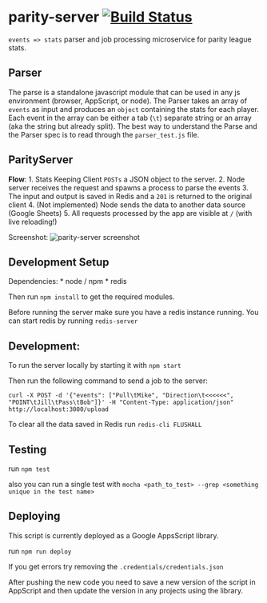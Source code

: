 parity-server [![Build Status](https://travis-ci.org/kevinhughes27/parity-server.svg)](https://travis-ci.org/kevinhughes27/parity-server)
=============

`events => stats` parser and job processing microservice for parity league stats.

Parser
------
The parse is a standalone javascript module that can be used in any js environment (browser, AppScript, or node). The Parser takes an array of `events` as input and produces an `object` containing the stats for each player. Each event in the array can be either a tab (`\t`) separate string or an array (aka the string but already split). The best way to understand the Parse and the Parser spec is to read through the `parser_test.js` file.


ParityServer
------------
  **Flow**:
    1. Stats Keeping Client `POSTs` a JSON object to the server.
    2. Node server receives the request and spawns a process to parse the events
    3. The input and output is saved in Redis and a `201` is returned to the original client
    4. (Not implemented) Node sends the data to another data source (Google Sheets)
    5. All requests processed by the app are visible at `/` (with live reloading!)

  Screenshot:
    ![parity-server screenshot](https://raw.githubusercontent.com/pickle27/parity-server/master/server_screenshot.png)

Development Setup
-----------------
  Dependencies:
    * node / npm
    * redis

  Then run `npm install` to get the required modules.

  Before running the server make sure you have a redis instance running. You can start redis by running `redis-server`


Development:
------------
  To run the server locally by starting it with `npm start`

  Then run the following command to send a job to the server:

  ```
  curl -X POST -d '{"events": ["Pull\tMike", "Direction\t<<<<<<", "POINT\tJill\tPass\tBob"]}' -H "Content-Type: application/json" http://localhost:3000/upload
  ```

  To clear all the data saved in Redis run `redis-cli FLUSHALL`


Testing
-------
  run `npm test`

  also you can run a single test with `mocha <path_to_test> --grep <something unique in the test name>`


Deploying
---------
  This script is currently deployed as a Google AppsScript library.

  run `npm run deploy`

  If you get errors try removing the `.credentials/credentials.json`

  After pushing the new code you need to save a new version of the script in AppScript and then update the version in any projects using the library.

